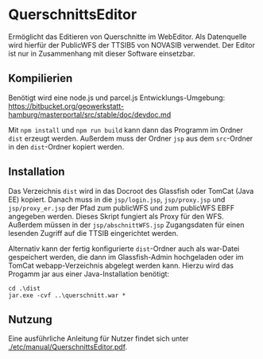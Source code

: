 # QuerschnittsEditor

Ermöglicht das Editieren von Querschnitte im WebEditor. Als Datenquelle 
wird hierfür der PublicWFS der TTSIB5 von NOVASIB verwendet. Der 
Editor ist nur in Zusammenhang mit dieser Software einsetzbar. 

## Kompilierien
Benötigt wird eine node.js und parcel.js Entwicklungs-Umgebung:
https://bitbucket.org/geowerkstatt-hamburg/masterportal/src/stable/doc/devdoc.md

Mit `npm install` und `npm run build` kann dann das Programm im Ordner `dist` erzeugt werden. Außerdem muss der Ordner `jsp` aus dem `src`-Ordner in den `dist`-Ordner kopiert werden.

## Installation
Das Verzeichnis `dist` wird in das Docroot des Glassfish 
oder TomCat (Java EE) kopiert. 
Danach muss in die `jsp/login.jsp`, `jsp/proxy.jsp` und `jsp/proxy_er.jsp` der Pfad zum 
publicWFS und zum publicWFS EBFF angegeben werden. Dieses Skript 
fungiert als Proxy für den WFS. Außerdem müssen in der `jsp/abschnittWFS.jsp` Zugangsdaten für einen lesenden Zugriff auf die TTSIB eingerichtet werden.

Alternativ kann der fertig konfigurierte `dist`-Ordner auch als war-Datei gespeichert werden, die dann im Glassfish-Admin hochgeladen oder im TomCat webapp-Verzeichnis abgelegt werden kann. Hierzu wird das Progamm jar aus einer Java-Installation benötigt:
```
cd .\dist
jar.exe -cvf ..\querschnitt.war *
```

## Nutzung 
Eine ausführliche Anleitung für Nutzer findet sich unter [./etc/manual/QuerschnittsEditor.pdf](./etc/manual/QuerschnittsEditor.pdf).
